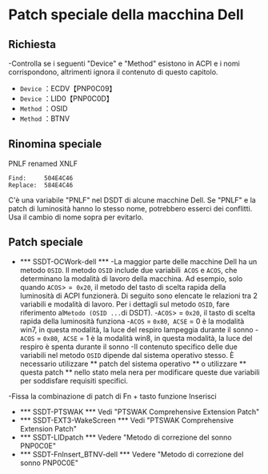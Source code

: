 # Patch speciale della macchina Dell

## Richiesta

-Controlla se i seguenti "Device" e "Method" esistono in ACPI e i nomi corrispondono, altrimenti ignora il contenuto di questo capitolo.
  - `Device` ：ECDV【PNP0C09】
  - `Device` ：LID0【PNP0C0D】
  - `Method` ：OSID
  - `Method` ：BTNV

## Rinomina speciale

PNLF renamed XNLF

```text
Find:     504E4C46
Replace:  584E4C46
```

C'è una variabile "PNLF" nel DSDT di alcune macchine Dell. Se "PNLF" e la patch di luminosità hanno lo stesso nome, potrebbero esserci dei conflitti. Usa il cambio di nome sopra per evitarlo.

## Patch speciale

- *** SSDT-OCWork-dell ***
  -La maggior parte delle macchine Dell ha un metodo `OSID`. Il metodo `OSID` include due variabili` ACOS` e `ACOS`, che determinano la modalità di lavoro della macchina. Ad esempio, solo quando `ACOS`> =` 0x20`, il metodo del tasto di scelta rapida della luminosità di ACPI funzionerà. Di seguito sono elencate le relazioni tra 2 variabili e modalità di lavoro. Per i dettagli sul metodo `OSID`, fare riferimento al` Metodo (OSID ... `di DSDT).
    -`ACOS`> = `0x20`, il tasto di scelta rapida della luminosità funziona
    -`ACOS` = `0x80`,` ACSE` = 0 è la modalità win7, in questa modalità, la luce del respiro lampeggia durante il sonno
    -`ACOS` = `0x80`,` ACSE` = 1 è la modalità win8, in questa modalità, la luce del respiro è spenta durante il sonno
  -Il contenuto specifico delle due variabili nel metodo `OSID` dipende dal sistema operativo stesso. È necessario utilizzare ** patch del sistema operativo ** o utilizzare ** questa patch ** nello stato mela nera per modificare queste due variabili per soddisfare requisiti specifici.

-Fissa la combinazione di patch di Fn + tasto funzione Inserisci
  
  - *** SSDT-PTSWAK *** Vedi "PTSWAK Comprehensive Extension Patch"
  - *** SSDT-EXT3-WakeScreen *** Vedi "PTSWAK Comprehensive Extension Patch"
  - *** SSDT-LIDpatch *** Vedere "Metodo di correzione del sonno PNP0C0E"
  - *** SSDT-FnInsert_BTNV-dell *** Vedere "Metodo di correzione del sonno PNP0C0E"
